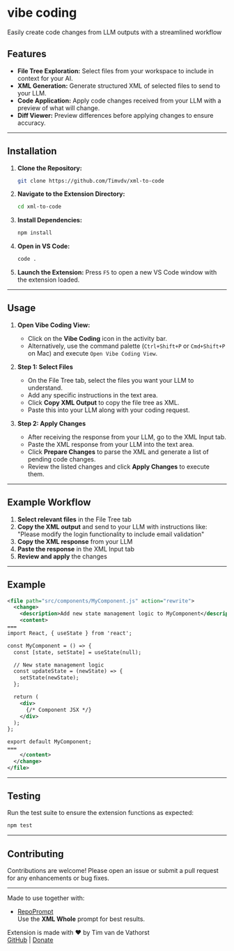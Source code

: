 # vibe coding

Easily create code changes from LLM outputs with a streamlined workflow

## Features

- **File Tree Exploration:** Select files from your workspace to include in context for your AI.
- **XML Generation:** Generate structured XML of selected files to send to your LLM.
- **Code Application:** Apply code changes received from your LLM with a preview of what will change.
- **Diff Viewer:** Preview differences before applying changes to ensure accuracy.

---

## Installation

1. **Clone the Repository:**

   ```bash
   git clone https://github.com/Timvdv/xml-to-code
   ```

2. **Navigate to the Extension Directory:**

   ```bash
   cd xml-to-code
   ```

3. **Install Dependencies:**

   ```bash
   npm install
   ```

4. **Open in VS Code:**

   ```bash
   code .
   ```

5. **Launch the Extension:**
   Press `F5` to open a new VS Code window with the extension loaded.

---

## Usage

1. **Open Vibe Coding View:**

   - Click on the **Vibe Coding** icon in the activity bar.
   - Alternatively, use the command palette (`Ctrl+Shift+P` or `Cmd+Shift+P` on Mac) and execute `Open Vibe Coding View`.

2. **Step 1: Select Files**
   
   - On the File Tree tab, select the files you want your LLM to understand.
   - Add any specific instructions in the text area.
   - Click **Copy XML Output** to copy the file tree as XML.
   - Paste this into your LLM along with your coding request.

3. **Step 2: Apply Changes**

   - After receiving the response from your LLM, go to the XML Input tab.
   - Paste the XML response from your LLM into the text area.
   - Click **Prepare Changes** to parse the XML and generate a list of pending code changes.
   - Review the listed changes and click **Apply Changes** to execute them.

---

## Example Workflow

1. **Select relevant files** in the File Tree tab
2. **Copy the XML output** and send to your LLM with instructions like:
   "Please modify the login functionality to include email validation"
3. **Copy the XML response** from your LLM
4. **Paste the response** in the XML Input tab
5. **Review and apply** the changes

---

## Example

```xml
<file path="src/components/MyComponent.js" action="rewrite">
  <change>
    <description>Add new state management logic to MyComponent</description>
    <content>
===
import React, { useState } from 'react';

const MyComponent = () => {
  const [state, setState] = useState(null);

  // New state management logic
  const updateState = (newState) => {
    setState(newState);
  };

  return (
    <div>
      {/* Component JSX */}
    </div>
  );
};

export default MyComponent;
===
    </content>
  </change>
</file>
```

---

## Testing

Run the test suite to ensure the extension functions as expected:

```bash
npm test
```

---

## Contributing

Contributions are welcome! Please open an issue or submit a pull request for any enhancements or bug fixes.

---

Made to use together with:

- [RepoPrompt](https://repoprompt.com)\
  Use the **XML Whole** prompt for best results.

Extension is made with ❤️ by Tim van de Vathorst\
[GitHub](https://github.com/Timvdv/xml-to-code) | [Donate](https://www.paypal.me/timvandevathorst)

